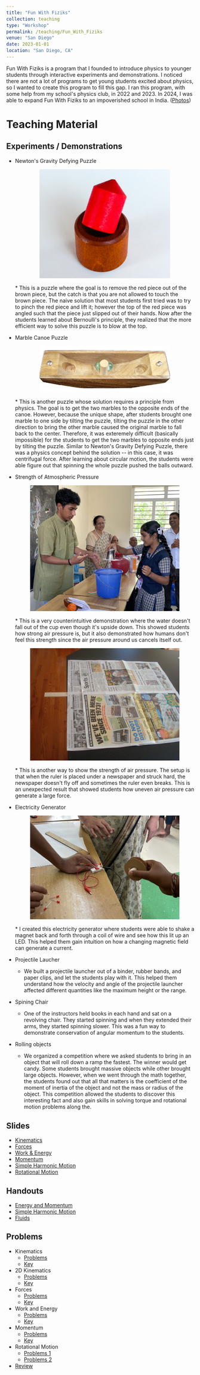 ```yaml
---
title: "Fun With Fiziks"
collection: teaching
type: "Workshop"
permalink: /teaching/Fun_With_Fiziks
venue: "San Diego"
date: 2023-01-01
location: "San Diego, CA"
---
```


Fun With Fiziks is a program that I founded to introduce physics to younger students through interactive experiments and demonstrations. I noticed there are not a lot of programs to get young students excited about physics, so I wanted to create this program to fill this gap. I ran this program, with some help from my school's physics club, in 2022 and 2023. In 2024, I was able to expand Fun With Fiziks to an impoverished school in India. ([Photos](https://photos.app.goo.gl/5F2aewBoU65ziX9R6))

Teaching Material
======

Experiments / Demonstrations
------
* Newton's Gravity Defying Puzzle

    <p align="center">
    <img src='/images/Newton.png' style="max-width: 350px;">
    </p>
    * This is a puzzle where the goal is to remove the red piece out of the brown piece, but the catch is that you are not allowed to touch the brown piece. The naive solution that most students first tried was to try to pinch the red piece and lift it; however the top of the red piece was angled such that the piece just slipped out of their hands. Now after the students learned about Bernoulli's principle, they realized that the more efficient way to solve this puzzle is to blow at the top.
* Marble Canoe Puzzle

    <p align="center">
    <img src='/images/Canoe.jpg' style="max-width: 350px;">
    </p>
    * This is another puzzle whose solution requires a principle from physics. The goal is to get the two marbles to the opposite ends of the canoe. However, because the unique shape, after students brought one marble to one side by tilting the puzzle, tilting the puzzle in the other direction to bring the other marble caused the original marble to fall back to the center. Therefore, it was exteremely difficult (basically impossible) for the students to get the two marbles to opposite ends just by tilting the puzzle. Similar to Newton's Gravity Defying Puzzle, there was a physics concept behind the solution -- in this case, it was centrifugal force. After learning about circular motion, the students were able figure out that spinning the whole puzzle pushed the balls outward.
* Strength of Atmospheric Pressure

    <p align="center">
    <img src='/images/Air_Pressure.jpg' style="max-width: 400px;">
    </p>
    * This is a very counterintuitive demonstration where the water doesn't fall out of the cup even though it's upside down. This showed students how strong air pressure is, but it also demonstrated how humans don't feel this strength since the air pressure around us cancels itself out.

    <p align="center">
    <img src='/images/newspaper.jpg' style="max-width: 400px;">
    </p>
    * This is another way to show the strength of air pressure. The setup is that when the ruler is placed under a newspaper and struck hard, the newspaper doesn't fly off and sometimes the ruler even breaks. This is an unexpected result that showed students how uneven air pressure can generate a large force.
* Electricity Generator

    <p align="center">
    <img src='/images/Generator.jpg' style="max-width: 400px;">
    </p>
    * I created this electricity generator where students were able to shake a magnet back and forth through a coil of wire and see how this lit up an LED. This helped them gain intuition on how a changing magnetic field can generate a current.
* Projectile Laucher
    * We built a projectile launcher out of a binder, rubber bands, and paper clips, and let the students play with it. This helped them understand how the velocity and angle of the projectile launcher affected different quantities like the maximum height or the range.
* Spining Chair
    * One of the instructors held books in each hand and sat on a revolving chair. They started spinning and when they extended their arms, they started spinning slower. This was a fun way to demonstrate conservation of angular momentum to the students.
* Rolling objects
    * We organized a competition where we asked students to bring in an object that will roll down a ramp the fastest. The winner would get candy. Some students brought massive objects while other brought large objects. However, when we went through the math together, the students found out that all that matters is the coefficient of the moment of inertia of the object and not the mass or radius of the object. This competition allowed the students to discover this interesting fact and also gain skills in solving torque and rotational motion problems along the.

Slides
------
* [Kinematics](http://nmadhu6002.github.io/files/Kinematics_Slides.pdf)
* [Forces](http://nmadhu6002.github.io/files/Forces_Slides.pdf)
* [Work & Energy](http://nmadhu6002.github.io/files/Work_and_Energy_Slides.pdf)
* [Momentum](http://nmadhu6002.github.io/files/Momentum_Slides.pdf)
* [Simple Harmonic Motion](http://nmadhu6002.github.io/files/Simple_Harmonic_Motion_Slides.pdf)
* [Rotational Motion](http://nmadhu6002.github.io/files/Rotation_Slides.pdf)

Handouts
------
* [Energy and Momentum](http://nmadhu6002.github.io/files/Energy_and_Momentum_Handout.pdf)
* [Simple Harmonic Motion](http://nmadhu6002.github.io/files/Simple_Harmonic_Motion_Handout.pdf)
* [Fluids](http://nmadhu6002.github.io/files/Fluids_Handout.pdf)

Problems
------
* Kinematics
    * [Problems](http://nmadhu6002.github.io/files/Kinematics_Problems.pdf)
    * [Key](http://nmadhu6002.github.io/files/Kinematics_Problems_Key.pdf)
* 2D Kinematics
    * [Problems](http://nmadhu6002.github.io/files/2D_Kinematics_Problems.pdf)
    * [Key](http://nmadhu6002.github.io/files/2D_Kinematics_Problems_Key.pdf)
* Forces
    * [Problems](http://nmadhu6002.github.io/files/Forces_Problems.pdf)
    * [Key](http://nmadhu6002.github.io/files/Forces_Problems_Key.pdf)
* Work and Energy
    * [Problems](http://nmadhu6002.github.io/files/Work_and_Energy_Problems.pdf)
    * [Key](http://nmadhu6002.github.io/files/Work_and_Energy_Problems_Key.pdf)
* Momentum
    * [Problems](http://nmadhu6002.github.io/files/Momentum_Problems.pdf)
    * [Key](http://nmadhu6002.github.io/files/Momentum_Problems_Key.pdf)
* Rotational Motion
    * [Problems 1](http://nmadhu6002.github.io/files/Rotation_problems.pdf)
    * [Problems 2](http://nmadhu6002.github.io/files/More_Rotation_Problems.pdf)
* [Review](http://nmadhu6002.github.io/files/Review_Problems.pdf)